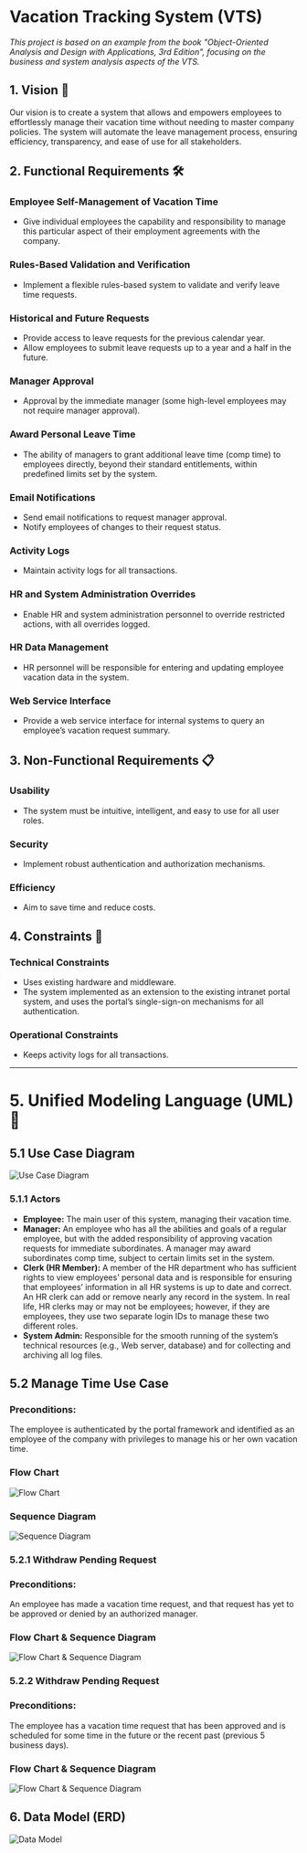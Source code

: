 # Vacation Tracking System (VTS) 

*This project is based on an example from the book "Object-Oriented Analysis and Design with Applications, 3rd Edition", focusing on the business and system analysis aspects of the VTS.*

## 1. Vision 🌟
Our vision is to create a system that allows and empowers employees to effortlessly manage their vacation time without needing to master company policies. The system will automate the leave management process, ensuring efficiency, transparency, and ease of use for all stakeholders.

## 2. Functional Requirements 🛠️
### Employee Self-Management of Vacation Time
- Give individual employees the capability and responsibility to manage this particular aspect of their employment agreements with the company.

### Rules-Based Validation and Verification
- Implement a flexible rules-based system to validate and verify leave time requests.

### Historical and Future Requests
- Provide access to leave requests for the previous calendar year.
- Allow employees to submit leave requests up to a year and a half in the future.

### Manager Approval
- Approval by the immediate manager (some high-level employees may not require manager approval).

### Award Personal Leave Time
- The ability of managers to grant additional leave time (comp time) to employees directly, beyond their standard entitlements, within predefined limits set by the system.

### Email Notifications
- Send email notifications to request manager approval.
- Notify employees of changes to their request status.

### Activity Logs
- Maintain activity logs for all transactions.

### HR and System Administration Overrides
- Enable HR and system administration personnel to override restricted actions, with all overrides logged.

### HR Data Management
- HR personnel will be responsible for entering and updating employee vacation data in the system.

### Web Service Interface
- Provide a web service interface for internal systems to query an employee’s vacation request summary.

## 3. Non-Functional Requirements 📋
### Usability
- The system must be intuitive, intelligent, and easy to use for all user roles.

### Security
- Implement robust authentication and authorization mechanisms.

### Efficiency
- Aim to save time and reduce costs.

## 4. Constraints 🚧
### Technical Constraints
- Uses existing hardware and middleware.
- The system implemented as an extension to the existing intranet portal system, and uses the portal’s single-sign-on mechanisms for all authentication.

### Operational Constraints
- Keeps activity logs for all transactions.

---

# 5. Unified Modeling Language (UML) 📐

## 5.1 Use Case Diagram
![Use Case Diagram](DOCs/Use%20Case%20Diagram.png)

### 5.1.1 Actors
- **Employee:** The main user of this system, managing their vacation time.
- **Manager:** An employee who has all the abilities and goals of a regular employee, but with the added responsibility of approving vacation requests for immediate subordinates. A manager may award subordinates comp time, subject to certain limits set in the system.
- **Clerk (HR Member):** A member of the HR department who has sufficient rights to view employees’ personal data and is responsible for ensuring that employees’ information in all HR systems is up to date and correct. An HR clerk can add or remove nearly any record in the system. In real life, HR clerks may or may not be employees; however, if they are employees, they use two separate login IDs to manage these two different roles.
- **System Admin:** Responsible for the smooth running of the system’s technical resources (e.g., Web server, database) and for collecting and archiving all log files.

## 5.2 Manage Time Use Case
### Preconditions:
The employee is authenticated by the portal framework and identified as an employee of the company with privileges to manage his or her 
own vacation time.
### Flow Chart
![Flow Chart](DOCs/Flow%20Chart%20-%20Manage%20Time.png)
### Sequence Diagram
![Sequence Diagram](DOCs/Sequence%20Diagram%20-%20Manage%20Time.png)

### 5.2.1 Withdraw Pending Request
###  Preconditions:
An employee has made a vacation time request, and that request has yet to be approved or denied by an authorized manager.
### Flow Chart & Sequence Diagram
![Flow Chart & Sequence Diagram](DOCs/Flow&Sequence%20Diagrams%20-%20Withdraw%20Request.png)

### 5.2.2 Withdraw Pending Request
###  Preconditions:
The employee has a vacation time request that has been approved and is scheduled for some time in the future or the recent past (previous 5 business days).
### Flow Chart & Sequence Diagram
![Flow Chart & Sequence Diagram](DOCs/Flow&Sequence%20Diagrams%20-%20Cancel%20Request.png)

## 6. Data Model (ERD)
![Data Model](DOCs/Data%20Model.png)


